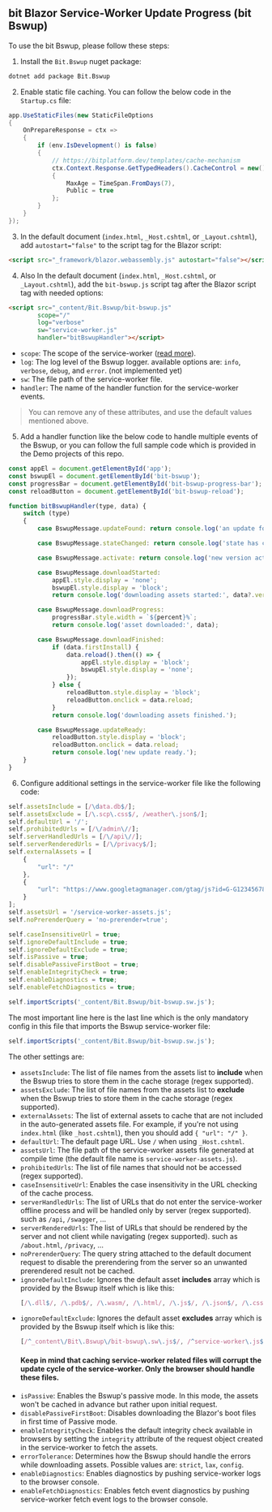 ## bit Blazor Service-Worker Update Progress (bit Bswup)

To use the bit Bswup, please follow these steps:

1. Install the `Bit.Bswup` nuget package:
```bat
dotnet add package Bit.Bswup
```

2. Enable static file caching. You can follow the below code in the `Startup.cs` file:

```csharp
app.UseStaticFiles(new StaticFileOptions
{
    OnPrepareResponse = ctx =>
    {
        if (env.IsDevelopment() is false)
        {
            // https://bitplatform.dev/templates/cache-mechanism
            ctx.Context.Response.GetTypedHeaders().CacheControl = new()
            {
                MaxAge = TimeSpan.FromDays(7),
                Public = true
            };
        }
    }
});
```

3. In the default document (`index.html`, `_Host.cshtml`, or `_Layout.cshtml`), add `autostart="false"` to the script tag for the Blazor script:

```html
<script src="_framework/blazor.webassembly.js" autostart="false"></script>
```

4. Also In the default document (`index.html`, `_Host.cshtml`, or `_Layout.cshtml`), add the  `bit-bswup.js` script tag after the Blazor script tag with needed options:

```html
<script src="_content/Bit.Bswup/bit-bswup.js"
        scope="/"
        log="verbose"
        sw="service-worker.js"
        handler="bitBswupHandler"></script>
```

- `scope`: The scope of the service-worker ([read more](https://developer.chrome.com/docs/workbox/service-worker-lifecycle/#scope)).
- `log`: The log level of the Bswup logger. available options are: `info`, `verbose`, `debug`, and `error`. (not implemented yet)
- `sw`: The file path of the service-worker file.
- `handler`: The name of the handler function for the service-worker events.

> You can remove any of these attributes, and use the default values mentioned above.

5. Add a handler function like the below code to handle multiple events of the Bswup, or you can follow the full sample code which is provided in the Demo projects of this repo.

```js
const appEl = document.getElementById('app');
const bswupEl = document.getElementById('bit-bswup');
const progressBar = document.getElementById('bit-bswup-progress-bar');
const reloadButton = document.getElementById('bit-bswup-reload');

function bitBswupHandler(type, data) {
    switch (type)
    {
        case BswupMessage.updateFound: return console.log('an update found.');

        case BswupMessage.stateChanged: return console.log('state has changed to:', data.currentTarget.state);

        case BswupMessage.activate: return console.log('new version activated:', data.version);

        case BswupMessage.downloadStarted: 
            appEl.style.display = 'none';
            bswupEl.style.display = 'block';
            return console.log('downloading assets started:', data?.version);

        case BswupMessage.downloadProgress:
            progressBar.style.width = `${percent}%`;
            return console.log('asset downloaded:', data);

        case BswupMessage.downloadFinished:
            if (data.firstInstall) {
                data.reload().then(() => {
                    appEl.style.display = 'block';
                    bswupEl.style.display = 'none';
                });
            } else {
                reloadButton.style.display = 'block';
                reloadButton.onclick = data.reload;
            }
            return console.log('downloading assets finished.');

        case BswupMessage.updateReady:
            reloadButton.style.display = 'block';
            reloadButton.onclick = data.reload;
            return console.log('new update ready.');
    }
}
```

6. Configure additional settings in the service-worker file like the following code:

```js
self.assetsInclude = [/\data.db$/];
self.assetsExclude = [/\.scp\.css$/, /weather\.json$/];
self.defaultUrl = '/';
self.prohibitedUrls = [/\/admin\//];
self.serverHandledUrls = [/\/api\//];
self.serverRenderedUrls = [/\/privacy$/];
self.externalAssets = [
    {
        "url": "/"
    },
    {
        "url": "https://www.googletagmanager.com/gtag/js?id=G-G123456789"
    }
];
self.assetsUrl = '/service-worker-assets.js';
self.noPrerenderQuery = 'no-prerender=true';

self.caseInsensitiveUrl = true;
self.ignoreDefaultInclude = true;
self.ignoreDefaultExclude = true;
self.isPassive = true;
self.disablePassiveFirstBoot = true;
self.enableIntegrityCheck = true;
self.enableDiagnostics = true;
self.enableFetchDiagnostics = true;

self.importScripts('_content/Bit.Bswup/bit-bswup.sw.js');
```

The most important line here is the last line which is the only mandatory config in this file that imports the Bswup service-worker file:

```js
self.importScripts('_content/Bit.Bswup/bit-bswup.sw.js');
```

The other settings are:

- `assetsInclude`: The list of file names from the assets list to **include** when the Bswup tries to store them in the cache storage (regex supported).
- `assetsExclude`: The list of file names from the assets list to **exclude** when the Bswup tries to store them in the cache storage (regex supported).
- `externalAssets`: The list of external assets to cache that are not included in the auto-generated assets file. For example, if you're not using `index.html` (like `_host.cshtml`), then you should add `{ "url": "/" }`.
- `defaultUrl`: The default page URL. Use `/` when using `_Host.cshtml`.
- `assetsUrl`: The file path of the service-worker assets file generated at compile time (the default file name is `service-worker-assets.js`).
- `prohibitedUrls`: The list of file names that should not be accessed (regex supported).
- `caseInsensitiveUrl`: Enables the case insensitivity in the URL checking of the cache process.
- `serverHandledUrls`: The list of URLs that do not enter the service-worker offline process and will be handled only by server (regex supported). such as `/api`, `/swagger`, ...
- `serverRenderedUrls`: The list of URLs that should be rendered by the server and not client while navigating (regex supported). such as `/about.html`, `/privacy`, ...
- `noPrerenderQuery`: The query string attached to the default document request to disable the prerendering from the server so an unwanted prerendered result not be cached.
- `ignoreDefaultInclude`: Ignores the default asset **includes** array which is provided by the Bswup itself which is like this: 
    ```js
    [/\.dll$/, /\.pdb$/, /\.wasm/, /\.html/, /\.js$/, /\.json$/, /\.css$/, /\.woff$/, /\.png$/, /\.jpe?g$/, /\.gif$/, /\.ico$/, /\.blat$/, /\.dat$/, /\.svg$/, /\.woff2$/, /\.ttf$/, /\.webp$/]
    ```
- `ignoreDefaultExclude`: Ignores the default asset **excludes** array which is provided by the Bswup itself which is like this: 
    ```js
    [/^_content\/Bit\.Bswup\/bit-bswup\.sw\.js$/, /^service-worker\.js$/]
    ```
    #### Keep in mind that caching service-worker related files will corrupt the update cycle of the service-worker. Only the browser should handle these files. 
- `isPassive`: Enables the Bswup's passive mode. In this mode, the assets won't be cached in advance but rather upon initial request.
- `disablePassiveFirstBoot`: Disables downloading the Blazor's boot files in first time of Passive mode.
- `enableIntegrityCheck`: Enables the default integrity check available in browsers by setting the `integrity` attribute of the request object created in the service-worker to fetch the assets.
- `errorTolerance`: Determines how the Bswup should handle the errors while downloading assets. Possible values are: `strict`, `lax`, `config`.
- `enableDiagnostics`: Enables diagnostics by pushing service-worker logs to the browser console.
- `enableFetchDiagnostics`: Enables fetch event diagnostics by pushing service-worker fetch event logs to the browser console.